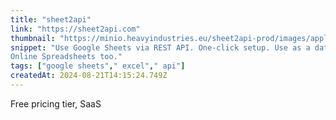 ```yaml
---
title: "sheet2api"
link: "https://sheet2api.com"
thumbnail: "https://minio.heavyindustries.eu/sheet2api-prod/images/apple-touch-icon.png"
snippet: "Use Google Sheets via REST API. One-click setup. Use as a database or CMS. Works with Excel
Online Spreadsheets too."
tags: ["google sheets"," excel"," api"]
createdAt: 2024-08-21T14:15:24.749Z
---
```

Free pricing tier, SaaS
